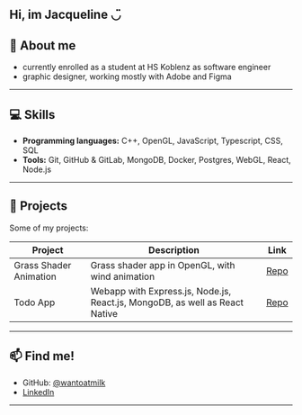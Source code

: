 ## Hi, im Jacqueline ◡̈

## 🌱 About me

- currently enrolled as a student at HS Koblenz as software engineer
- graphic designer, working mostly with Adobe and Figma  

---

## 💻 Skills

- **Programming languages:** C++, OpenGL, JavaScript, Typescript, CSS, SQL
- **Tools:** Git, GitHub & GitLab, MongoDB, Docker, Postgres, WebGL, React, Node.js

---

## 📂 Projects

Some of my projects:

| Project | Description | Link |
|---------|-------------|------|
| Grass Shader Animation | Grass shader app in OpenGL, with wind animation | [Repo](https://github.com/wantoatmilk/grass-shader) |
| Todo App | Webapp with Express.js, Node.js, React.js, MongoDB, as well as React Native | [Repo](https://github.com/wantoatmilk/webtech) |

---

## 📫 Find me!

- GitHub: [@wantoatmilk](https://github.com/wantoatmilk)  
- [LinkedIn](https://www.linkedin.com/in/jacqueline-koehnlein/)

---

